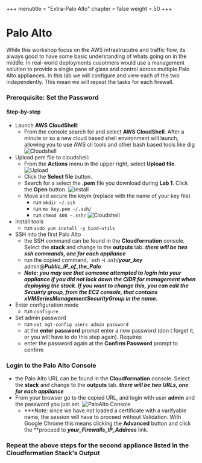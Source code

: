 +++
menutitle = "Extra-Palo Alto"
chapter = false
weight = 50
+++

# Palo Alto
While this workshop focus on the AWS infrastrucutre and traffic flow, its always good to have some basic understanding of whats going on in the middle. In real-world deployments cusotmers would use a management solution to provide a single pane of glass and control across multiple Palo Alto appliances. In this lab we will configure and view each of the two independently. This mean we will repeat the tasks for each firewall.

### Prerequisite: Set the Password
#### Step-by-step
- Launch **AWS CloudShell**:
  - From the console search for and select  **AWS CloudShell**. After a minute or so a new cloud based shell environment will launch, allowing you to use AWS cli tools and other bash based tools like dig
   ![Cloudshell](/images/gwlb-cloudshell-open.png)
- Upload pem file to cloudshell:
  - From the **Actions** menu in the upper right, select **Upload file**. ![Upload](/images/gwlb-cloudshell-upload-menu.png)
  - Click the **Select file** button.
  - Search for a select the **.pem** file you download during **Lab 1**. Click the **Open** button. ![Install](/images/gwlb-cloudshell-selectFile.png)
  - Move and secure the keym (replace with the name of your key file)
    - run `mkdir ~/.ssh`
    - run `mv key.pem ~/.ssh/`
    - run `chmod 400 ~.ssh/`
    ![Cloudshell](/images/gwlb-cloudshell-key-move.png)
- Install tools
  - run `sudo yum install -y bind-utils`
- SSH into the first Palo Alto
  - the SSH command can be found in the **Cloudformation** console. Select the **stack** and change to the **outputs** tab. ***there will be two ssh commands, one for each appliance***
  - run the copied command, `ssh -i .ssh/***your_key*** admin@***Public_IP_of_the_Palo***
  - ***Note: you may see that someone attempted to login into your appliance if you did not lock down the CIDR for management when deploying the stack. If you want to change this, you can edit the Secuirty group, from the EC2 console, that contains **xVMSeriesManagementSecurityGroup** in the name.***
- Enter configuration mode
  - run  `configure`
- Set admin password
  - run `set mgt-config users admin password`
  - at the **enter password** prompt enter a new password (don t forget it, or you will have to do this step again). Requires 
  - enter the password again at the **Confirm Password** prompt to confirm

### Login to the Palo Alto Console
- the Palo Alto URL can be found in the **Cloudformation** console. Select the **stack** and change to the **outputs** tab. ***there will be two URLs, one for each appliance***
- From your browser go to the copied URL, and login with user **admin** and the password you just set.
![PaloAlto Console](/images/gwlb-palo-login.png)
  - ***Note: since we have not loaded a certificate with a varifyable name, the session will have to proceed without Validation. With Google Chrome this means clicking the **Advanced** button and click the **proceed to ***your_Firewalls_IP_Address*** link.

### Repeat the above steps for the second appliance listed in the **Cloudformation** Stack's **Output**







